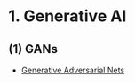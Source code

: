 # 1. Generative AI
## (1) GANs
- [Generative Adversarial Nets](https://github.com/KimRass/AI-Paper-Reviews/blob/main/GANs/generative_adversarial_nets.pdf)
